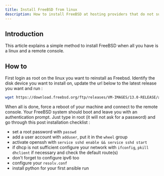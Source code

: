 ```yaml
---
title: Install FreeBSD from linux
description: How to install FreeBSD at hosting providers that do not support it
---
```


## Introduction

This article explains a simple method to install FreeBSD when all you have is a linux and a remote console.

## How to

First login as root on the linux you want to reinstall as Freebsd. Identify the disk device you want to install on, update the url below to the latest release you want and run :
```sh
wget https://download.freebsd.org/ftp/releases/VM-IMAGES/13.0-RELEASE/amd64/Latest/FreeBSD-13.0-RELEASE-amd64.raw.xz -O - | xz -dc | dd of=/dev/vda bs=1M conv=fdatasync
```

When all is done, force a reboot of your machine and connect to the remote console. Your FreeBSD system should boot and leave you with an authentication prompt. Just type in root (it will not ask for a password) and go through this post installation checklist :
- set a root password with `passwd`
- add a user account with `adduser`, put it in the `wheel` group
- activate openssh with `service sshd enable && service sshd start`
- if dhcp is not sufficient configure your network with `ifconfig`, `pkill dhclient` if necessary and check the default route(s)
- don't forget to configure ipv6 too
- configure your `resolv.conf`
- install python for your first ansible run
